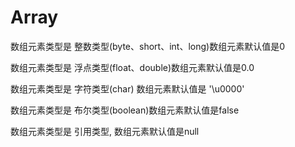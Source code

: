# Array

数组元素类型是 整数类型(byte、short、int、long)数组元素默认值是0

数组元素类型是  浮点类型(float、double)数组元素默认值是0.0

数组元素类型是 字符类型(char) 数组元素默认值是 '\u0000'

数组元素类型是 布尔类型(boolean)数组元素默认值是false

数组元素类型是 引用类型, 数组元素默认值是null